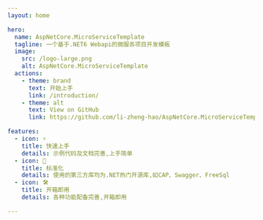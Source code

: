 ```yaml
---
layout: home

hero:
  name: AspNetCore.MicroServiceTemplate
  tagline: 一个基于.NET6 Webapi的微服务项目开发模板
  image:
    src: /logo-large.png
    alt: AspNetCore.MicroServiceTemplate
  actions:
    - theme: brand
      text: 开始上手
      link: /introduction/
    - theme: alt
      text: View on GitHub
      link: https://github.com/li-zheng-hao/AspNetCore.MicroServiceTemplate

features:
  - icon: ⚡️
    title: 快速上手
    details: 示例代码及文档完善,上手简单
  - icon: 🖖
    title: 标准化
    details: 使用的第三方库均为.NET热门开源库,如CAP、Swagger、FreeSql
  - icon: 🛠️
    title: 开箱即用
    details: 各种功能配备完善,开箱即用

---
```

